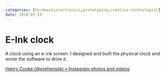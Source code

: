 ```yaml
---
categories: [hardware,electronics,prototyping,creative-technologist] 
date: 2018-05-15
---
```


# E-Ink clock

A clock using an e-ink screen. I designed and built the physical clock and wrote the software to drive it.

[Henry Cooke (@prehensile) • Instagram photos and videos](https://www.instagram.com/p/BiynQmXA2l34oD5TVN4DbAps-1MP1uxaQdRLOQ0/)